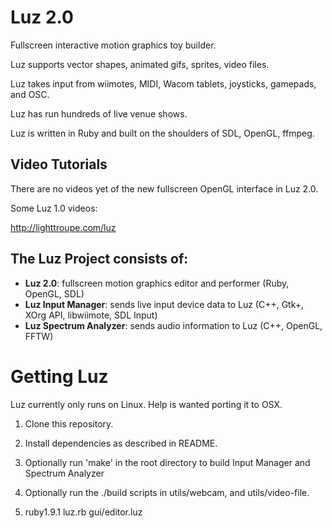 # Luz 2.0

Fullscreen interactive motion graphics toy builder.

Luz supports vector shapes, animated gifs, sprites, video files.

Luz takes input from wiimotes, MIDI, Wacom tablets, joysticks, gamepads, and OSC.

Luz has run hundreds of live venue shows.

Luz is written in Ruby and built on the shoulders of SDL, OpenGL, ffmpeg.

## Video Tutorials

There are no videos yet of the new fullscreen OpenGL interface in Luz 2.0.

Some Luz 1.0 videos:

<http://lighttroupe.com/luz>

## The Luz Project consists of:

- **Luz 2.0**: fullscreen motion graphics editor and performer (Ruby, OpenGL, SDL)
- **Luz Input Manager**: sends live input device data to Luz (C++, Gtk+, XOrg API, libwiimote, SDL Input)
- **Luz Spectrum Analyzer**: sends audio information to Luz (C++, OpenGL, FFTW)

# Getting Luz

Luz currently only runs on Linux.  Help is wanted porting it to OSX.

1. Clone this repository.

2. Install dependencies as described in README.

3. Optionally run 'make' in the root directory to build Input Manager and Spectrum Analyzer

4. Optionally run the ./build scripts in utils/webcam, and utils/video-file.

5. ruby1.9.1 luz.rb gui/editor.luz
